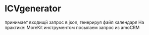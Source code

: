 # ICVgenerator
принимает входищй запрос в json, генерируя файл календаря
На практике:
MoreKit инструментом посылаем запрос из amoCRM
